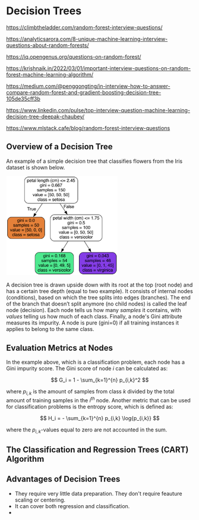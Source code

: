 # Decision Trees

https://climbtheladder.com/random-forest-interview-questions/

https://analyticsarora.com/8-unique-machine-learning-interview-questions-about-random-forests/

https://iq.opengenus.org/questions-on-random-forest/

https://krishnaik.in/2022/03/01/important-interview-questions-on-random-forest-machine-learning-algorithm/

https://medium.com/@penggongting/in-interview-how-to-answer-compare-random-forest-and-gradient-boosting-decision-tree-105de35cff3b

https://www.linkedin.com/pulse/top-interview-question-machine-learning-decision-tree-deepak-chaubey/

https://www.mlstack.cafe/blog/random-forest-interview-questions

## Overview of a Decision Tree

An example of a simple decision tree that classifies flowers from the Iris dataset is shown below.

<img src="https://github.com/louisds/Machine-Learning/blob/main/Classical-Supervised-Learning/Trees-and-Random-Forests/images/tree.png"  width="300">

A decision tree is drawn upside down with its root at the top (root node) and has a certain tree depth (equal to two example). It consists of internal nodes (conditions), based on which the tree splits into edges (branches). The end of the branch that doesn’t split anymore (no child nodes) is called the leaf node (decision). Each node tells us how many $samples$ it contains, with $values$ telling us how much of each class. Finally, a node's Gini attribute measures its impurity. A node is pure (gini=0) if all training instances it applies to belong to the same class. 

## Evaluation Metrics at Nodes

In the example above, which is a classification problem, each node has a Gini impurity score. The Gini score of node $i$ can be calculated as:

$$
G_i = 1 - \sum_{k=1}^{n} p_{i,k}^2
$$

where $p_{i,k}$ is the amount of samples from class $k$ divided by the total amount of training samples in the $i^{th}$ node. Another metric that can be used for classification problems is the entropy score, which is defined as:

$$
H_i = - \sum_{k=1}^{n} p_{i,k} \log{p_{i,k}}
$$

where the $p_{i,k}$-values equal to zero are not accounted in the sum. 



## The Classification and Regression Trees (CART) Algorithm

## Advantages of Decision Trees

* They require very little data preparation. They don't require feauture scaling or centering.
* It can cover both regression and classification.
* 
